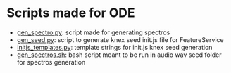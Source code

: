 # Scripts made for ODE

- [gen_spectro.py](gen_spectro.py): script made for generating spectros
- [gen_seed.py](gen_seed.py): script to generate knex seed init.js file for FeatureService
- [initjs_templates.py](initjs_templates.py): template strings for init.js knex seed generation
- [gen_spectros.sh](gen_spectros.sh): bash script meant to be run in audio wav seed folder for spectros generation
